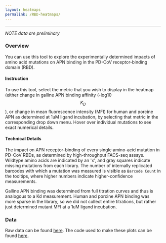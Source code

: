```yaml
---
layout: heatmaps
permalink: /RBD-heatmaps/
---
```


---

*NOTE data are preliminary*

### Overview

You can use this tool to explore the experimentally determined impacts of amino acid mutations on APN binding in the PD-CoV receptor-binding domain (RBD). 

#### Instruction

To use this tool, select the metric that you wish to display in the heatmap (either change in galline APN binding affinity (-log10 $$K_D$$), or change in mean fluorescence intensity (MFI) for human and porcine APN as determined at 1uM ligand incubation, by selecting that metric in the corresponding drop down menu. Hover over individual mutations to see exact numerical details.

#### Technical Details

The impact on APN receptor-binding of every single amino-acid mutation in PD-CoV RBDs, as determined by high-throughput FACS-seq assays. Wildtype amino acids are indicated by an 'x', and gray squares indicate missing mutations from each library. The number of internally replicated barcodes with which a mutation was measured is visible as `Barcode Count` in the tooltips, where higher numbers indicate higher-confidence measurements.

Galline APN binding was determined from full titration curves and thus is analogous to a Kd measurement. Human and porcine APN binding was more sparse in the library, so we did not collect entire titrations, but rather just determined mutant MFI at a 1uM ligand incubation.

### Data

Raw data  can be found [here](https://github.com/tstarrlab/PD-CoV-RBD_DMS/blob/main/results/final_variant_scores/final_variant_scores.csv). The code used to make these plots can be found [here](https://github.com/tstarrlab/PD-CoV-RBD_DMS/blob/main/RBD-Heatmaps-Interactive-Visualization.ipynb).
